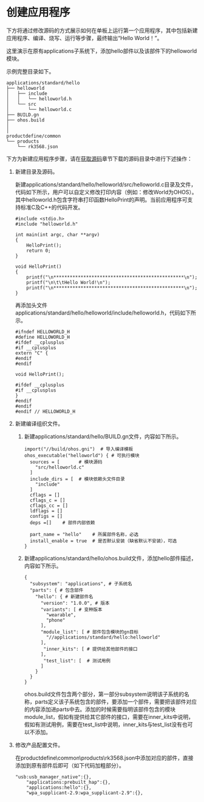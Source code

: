 # 创建应用程序<a name="ZH-CN_TOPIC_0000001234205905"></a>

下方将通过修改源码的方式展示如何在单板上运行第一个应用程序，其中包括新建应用程序、编译、烧写、运行等步骤，最终输出“Hello World！”。

这里演示在原有applications子系统下，添加hello部件以及该部件下的helloworld模块。

示例完整目录如下。

```
applications/standard/hello
├── helloworld
│   ├── include
│   │   └── helloworld.h
│   └── src
│       └── helloworld.c
├── BUILD.gn
├── ohos.build
│
│
productdefine/common
└── products
    └── rk3568.json
```

下方为新建应用程序步骤，请在[获取源码](quickstart-standard-sourcecode-acquire.md)章节下载的源码目录中进行下述操作：

1.  新建目录及源码。

    新建applications/standard/hello/helloworld/src/helloworld.c目录及文件，代码如下所示，用户可以自定义修改打印内容（例如：修改World为OHOS）。其中helloworld.h包含字符串打印函数HelloPrint的声明。当前应用程序可支持标准C及C++的代码开发。

    ```
    #include <stdio.h>
    #include "helloworld.h"
    
    int main(int argc, char **argv)
    {
        HelloPrint();
        return 0;
    }
    
    void HelloPrint()
    {
        printf("\n************************************************\n");
        printf("\n\t\tHello World!\n");
        printf("\n************************************************\n");
    }
    ```

    再添加头文件applications/standard/hello/helloworld/include/helloworld.h，代码如下所示。

    ```
    #ifndef HELLOWORLD_H
    #define HELLOWORLD_H
    #ifdef __cplusplus
    #if __cplusplus
    extern "C" {
    #endif
    #endif
    
    void HelloPrint();
    
    #ifdef __cplusplus
    #if __cplusplus
    }
    #endif
    #endif
    #endif // HELLOWORLD_H
    ```

2.  新建编译组织文件。
    1.  新建applications/standard/hello/BUILD.gn文件，内容如下所示。

        ```
        import("//build/ohos.gni")  # 导入编译模板
        ohos_executable("helloworld") { # 可执行模块
          sources = [       # 模块源码
        	"src/helloworld.c"
          ]
          include_dirs = [  # 模块依赖头文件目录
            "include" 
          ]
          cflags = []
          cflags_c = []
          cflags_cc = []
          ldflags = []
          configs = []
          deps =[]    # 部件内部依赖
        
          part_name = "hello"    # 所属部件名称，必选
          install_enable = true  # 是否默认安装（缺省默认不安装），可选
        }
        ```

    2.  新建applications/standard/hello/ohos.build文件，添加hello部件描述，内容如下所示。

        ```
        {
          "subsystem": "applications", # 子系统名
          "parts": { # 包含部件
            "hello": { # 新建部件名
              "version": "1.0.0", # 版本
              "variants": [ # 变种版本
                "wearable",
                "phone"
              ],
              "module_list": [ # 部件包含模块的gn目标
                "//applications/standard/hello:helloworld"
              ],
               "inner_kits": [ # 提供给其他部件的接口
              ],
               "test_list": [  # 测试用例
              ]
            }
          }
        }
        ```

        ohos.build文件包含两个部分，第一部分subsystem说明该子系统的名称，parts定义该子系统包含的部件，要添加一个部件，需要把该部件对应的内容添加进parts中去。添加的时候需要指明该部件包含的模块module\_list，假如有提供给其它部件的接口，需要在inner\_kits中说明，假如有测试用例，需要在test\_list中说明，inner\_kits与test\_list没有也可以不添加。

3.  修改产品配置文件。

    在productdefine\\common\\products\\rk3568.json中添加对应的部件，直接添加到原有部件后即可（如下代码加粗部分）。

    ```
    "usb:usb_manager_native":{},
        "applications:prebuilt_hap":{},
        "applications:hello":{},
        "wpa_supplicant-2.9:wpa_supplicant-2.9":{},
    ```


